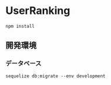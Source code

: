 # UserRanking

```
npm install
```

## 開発環境
### データベース
```
sequelize db:migrate --env development
```